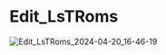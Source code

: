 # Edit_LsTRoms

![Edit_LsTRoms_2024-04-20_16-46-19](https://github.com/Aynshe/Edit_LsTRoms/assets/1908827/14d912ac-6f35-4c7a-a48e-092781dfec7d)


